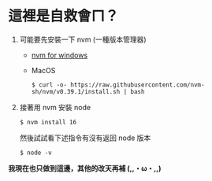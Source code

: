 # 這裡是自救會ㄇ？

1. 可能要先安裝一下 nvm (一種版本管理器)
    - [nvm for windows](https://github.com/coreybutler/nvm-windows)

    - MacOS
        ```
        $ curl -o- https://raw.githubusercontent.com/nvm-sh/nvm/v0.39.1/install.sh | bash
        ```

2. 接著用 nvm 安裝 node

    ```
    $ nvm install 16
    ```

    然後試試看下述指令有沒有返回 node 版本
    ```
    $ node -v
    ```

**我現在也只做到這邊，其他的改天再補 (,,・ω・,,)**

